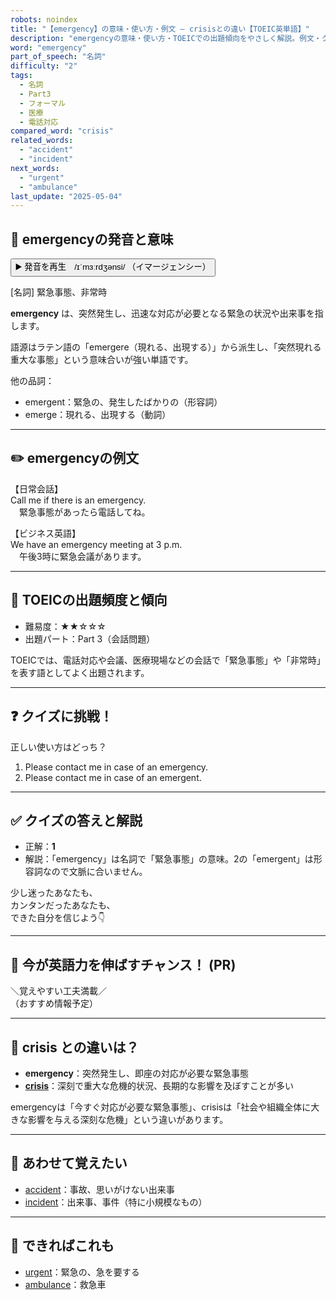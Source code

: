 ```yaml
---
robots: noindex
title: "【emergency】の意味・使い方・例文 ― crisisとの違い【TOEIC英単語】"
description: "emergencyの意味・使い方・TOEICでの出題傾向をやさしく解説。例文・クイズ付きでcrisisとの違いもわかりやすく学べます。"
word: "emergency"
part_of_speech: "名詞"
difficulty: "2"
tags:
  - 名詞
  - Part3
  - フォーマル
  - 医療
  - 電話対応
compared_word: "crisis"
related_words:
  - "accident"
  - "incident"
next_words:
  - "urgent"
  - "ambulance"
last_update: "2025-05-04"
---
```


## 🔰 emergencyの発音と意味

<button class="play-audio" onclick="playTTS('emergency')">
  <span class="play-audio-main">
    ▶️ 発音を再生　/ɪˈmɜːrdʒənsi/
  </span>
  <span class="play-audio-sub">
    （イマージェンシー）
  </span>
</button>

[名詞] 緊急事態、非常時

**emergency** は、突然発生し、迅速な対応が必要となる緊急の状況や出来事を指します。

語源はラテン語の「emergere（現れる、出現する）」から派生し、「突然現れる重大な事態」という意味合いが強い単語です。

他の品詞：  
- emergent：緊急の、発生したばかりの（形容詞）
- emerge：現れる、出現する（動詞）

---

## ✏️ emergencyの例文

【日常会話】  
Call me if there is an emergency.  
　緊急事態があったら電話してね。

【ビジネス英語】  
We have an emergency meeting at 3 p.m.  
　午後3時に緊急会議があります。

---

## 🎯 TOEICの出題頻度と傾向

- 難易度：★★☆☆☆
- 出題パート：Part 3（会話問題）

TOEICでは、電話対応や会議、医療現場などの会話で「緊急事態」や「非常時」を表す語としてよく出題されます。

---

## ❓ クイズに挑戦！

正しい使い方はどっち？

1. Please contact me in case of an emergency.  
2. Please contact me in case of an emergent.

---

## ✅ クイズの答えと解説

- 正解：**1**
- 解説：「emergency」は名詞で「緊急事態」の意味。2の「emergent」は形容詞なので文脈に合いません。

少し迷ったあなたも、  
カンタンだったあなたも、  
できた自分を信じよう👇️

---

## 🚀 今が英語力を伸ばすチャンス！ (PR)

<div class="info-center">
＼覚えやすい工夫満載／<br>  
（おすすめ情報予定）
</div>

---

## 🤔  crisis との違いは？

- **emergency**：突然発生し、即座の対応が必要な緊急事態
- **[crisis](/word/crisis/)**：深刻で重大な危機的状況、長期的な影響を及ぼすことが多い

emergencyは「今すぐ対応が必要な緊急事態」、crisisは「社会や組織全体に大きな影響を与える深刻な危機」という違いがあります。

---

## 🧩 あわせて覚えたい

- [accident](/word/accident/)：事故、思いがけない出来事
- [incident](/word/incident/)：出来事、事件（特に小規模なもの）

---

## 📖 できればこれも

- [urgent](/word/urgent/)：緊急の、急を要する
- [ambulance](/word/ambulance/)：救急車

<!-- cvid: aid49_bid29 -->
